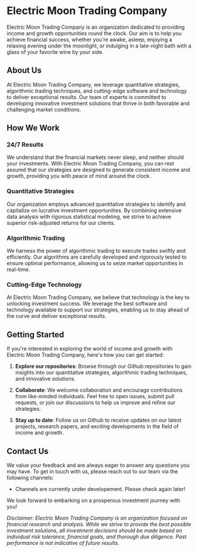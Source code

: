 # Electric Moon Trading Company

Electric Moon Trading Company is an organization dedicated to providing income and growth opportunities round the clock. Our aim is to help you achieve financial success, whether you're awake, asleep, enjoying a relaxing evening under the moonlight, or indulging in a late-night bath with a glass of your favorite wine by your side.

## About Us

At Electric Moon Trading Company, we leverage quantitative strategies, algorithmic trading techniques, and cutting-edge software and technology to deliver exceptional results. Our team of experts is committed to developing innovative investment solutions that thrive in both favorable and challenging market conditions.

## How We Work

### 24/7 Results

We understand that the financial markets never sleep, and neither should your investments. With Electric Moon Trading Company, you can rest assured that our strategies are designed to generate consistent income and growth, providing you with peace of mind around the clock.

### Quantitative Strategies

Our organization employs advanced quantitative strategies to identify and capitalize on lucrative investment opportunities. By combining extensive data analysis with rigorous statistical modeling, we strive to achieve superior risk-adjusted returns for our clients.

### Algorithmic Trading

We harness the power of algorithmic trading to execute trades swiftly and efficiently. Our algorithms are carefully developed and rigorously tested to ensure optimal performance, allowing us to seize market opportunities in real-time.

### Cutting-Edge Technology

At Electric Moon Trading Company, we believe that technology is the key to unlocking investment success. We leverage the best software and technology available to support our strategies, enabling us to stay ahead of the curve and deliver exceptional results.

## Getting Started

If you're interested in exploring the world of income and growth with Electric Moon Trading Company, here's how you can get started:

1. **Explore our repositories**: Browse through our Github repositories to gain insights into our quantitative strategies, algorithmic trading techniques, and innovative solutions.

2. **Collaborate**: We welcome collaboration and encourage contributions from like-minded individuals. Feel free to open issues, submit pull requests, or join our discussions to help us improve and refine our strategies.

3. **Stay up to date**: Follow us on Github to receive updates on our latest projects, research papers, and exciting developments in the field of income and growth.

## Contact Us

We value your feedback and are always eager to answer any questions you may have. To get in touch with us, please reach out to our team via the following channels:

- Channels are currently under developement. Please check again later!

<!-- - Email: [contact@electricmoontrading.com](mailto:contact@electricmoontrading.com) -->
<!-- - Website: [www.electricmoontrading.com](https://www.electricmoontrading.com) -->
<!-- - Twitter: [@electricmoontrading](https://twitter.com/electricmoontrading) -->

We look forward to embarking on a prosperous investment journey with you!

*Disclaimer: Electric Moon Trading Company is an organization focused on financial research and analysis. While we strive to provide the best possible investment solutions, all investment decisions should be made based on individual risk tolerance, financial goals, and thorough due diligence. Past performance is not indicative of future results.*
